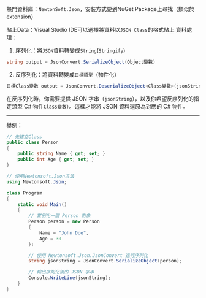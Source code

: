 熱門資料庫：`NewtonSoft.Json`，安裝方式要到NuGet Package上尋找（類似於extension）

貼上Data：Visual Studio IDE可以選擇將資料以`JSON Class`的格式貼上
資料處理：
1. 序列化：將`JSON`資料轉變成`String`(`Stringify`)
```c#
string output = JsonConvert.SerializeObject(Object變數)
```
2. 反序列化：將資料轉變成`目標類型`（物件化）
``` C#
目標Class變數 output = JsonConvert.DeserializeObject<Class變數>(jsonString);
```
在反序列化時，你需要提供 JSON 字串（`jsonString`），以及你希望反序列化的指定類型 C# 物件`Class變數`）。這樣才能將 JSON 資料還原為對應的 C# 物件。

---
舉例：
``` C#
// 先建立Class
public class Person
{
    public string Name { get; set; }
    public int Age { get; set; }
}

// 使用Newtonsoft.Json方法
using Newtonsoft.Json;

class Program
{
    static void Main()
    {
        // 實例化一個 Person 對象
        Person person = new Person
        {
            Name = "John Doe",
            Age = 30
        };

        // 使用 Newtonsoft.Json.JsonConvert 進行序列化
        string jsonString = JsonConvert.SerializeObject(person);

        // 輸出序列化後的 JSON 字串
        Console.WriteLine(jsonString);
    }
}
```

